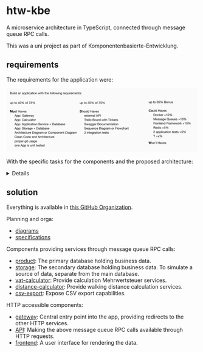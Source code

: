 # htw-kbe

A microservice architecture in TypeScript, connected through message queue RPC
calls.

This was a uni project as part of Komponentenbasierte-Entwicklung.

## requirements

The requirements for the application were:

![requirements](requirements/requirements.png)

With the specific tasks for the components and the proposed architecture:

<details>
<img src="requirements/tasks.png">
<img src="requirements/proposed-architecture.png">
</details>

## solution

Everything is available in [this GitHub Organization](https://github.com/htw-kbe-jneidel).

Planning and orga:
- [diagrams](https://github.com/htw-kbe-jneidel/planning/tree/drawio#diagrams)
- [specifications](https://github.com/htw-kbe-jneidel/planning/tree/master#planning)

Components providing services through message queue RPC calls:
- [product](https://github.com/htw-kbe-jneidel/product): The primary database holding business data.
- [storage](https://github.com/htw-kbe-jneidel/product): The secondary database holding business data. To simulate a source of data, separate from the main database.
- [vat-calculator](https://github.com/htw-kbe-jneidel/vat-calculator): Provide calculation Mehrwertsteuer services.
- [distance-calculator](https://github.com/htw-kbe-jneidel/distance-calculator): Provide walking distance calculation services.
- [csv-export](https://github.com/htw-kbe-jneidel/csv-export): Expose CSV export capabilities.

HTTP accessible components:
- [gateway](https://github.com/htw-kbe-jneidel/gateway): Central entry point
into the app, providing redirects to the other HTTP services.
- [API](https://github.com/htw-kbe-jneidel/api): Making the above message queue
RPC calls available through HTTP requests.
- [frontend](https://github.com/htw-kbe-jneidel/frontend): A user interface for rendering the data.
